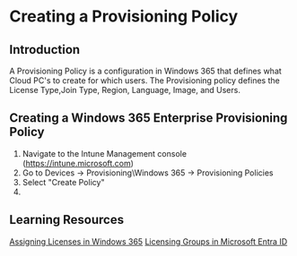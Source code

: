 # Creating a Provisioning Policy

## Introduction

A Provisioning Policy is a configuration in Windows 365 that defines what Cloud PC's to create for which users. The Provisioning policy defines the License Type,Join Type, Region, Language, Image, and Users.

## Creating a Windows 365 Enterprise Provisioning Policy

1. Navigate to the Intune Management console (https://intune.microsoft.com)
2. Go to Devices -> Provisioning\Windows 365 -> Provisioning Policies
3. Select "Create Policy"
4. 




## Learning Resources

[Assigning Licenses in Windows 365](https://learn.microsoft.com/en-us/windows-365/enterprise/assign-licenses)
[Licensing Groups in Microsoft Entra ID](https://learn.microsoft.com/en-us/entra/identity/users/licensing-groups-assign)
